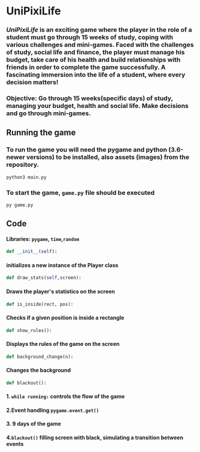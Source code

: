 # UniPixiLife
### ***UniPixiLife*** is an exciting game where the player in the role of a student must go through 15 weeks of study, coping with various challenges and mini-games. Faced with the challenges of study, social life and finance, the player must manage his budget, take care of his health and build relationships with friends in order to complete the game successfully. A fascinating immersion into the life of a student, where every decision matters!
### Objective: Go through 15 weeks(specific days) of study, managing your budget, health and social life. Make decisions and go through mini-games.


## Running the game
### To run the game you will need the pygame and python (3.6-newer versions) to be installed, also assets (images) from the repository. 

```python
python3 main.py
```

### To start the game,  ```game.py``` file should be executed
```python
py game.py
```
## Code
#### Libraries: ```pygame```, ```time```,```random```

```python
def __init__(self): 
```
#### initializes a new instance of the Player class
```python
def draw_stats(self,screen):
```
#### Draws the player's statistics on the screen
```python
def is_inside(rect, pos):
```
#### Checks if a given position is inside a rectangle
```python
def show_rules():
```
#### Displays the rules of the game on the screen
```python
def background_change(n):
```
#### Changes the background
```python
def blackout():
```
#### 1. ```while running:``` controls the flow of the game
#### 2.Event handling ```pygame.event.get()```
#### 3. 9 days of the game
#### 4.```blackout()``` filling screen with black, simulating a transition between events
